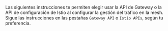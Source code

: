 ---
---
Las siguientes instrucciones te permiten elegir usar la API de Gateway o la API de configuración de Istio al configurar
la gestión del tráfico en la mesh. Sigue las instrucciones en las pestañas `Gateway API` o `Istio APIs`,
según tu preferencia.
